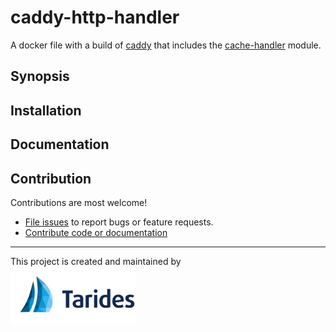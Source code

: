 # caddy-http-handler

A docker file with a build of [caddy](https://caddyserver.com/) that includes
the [cache-handler](https://github.com/caddyserver/cache-handler) module.

## Synopsis

<!-- TODO -->

## Installation

<!-- TODO -->

## Documentation

<!-- TODO -->

## Contribution

Contributions are most welcome!

- [File issues](https://github.com/ocurrent/caddy-cache-handler) to report bugs
  or feature requests.
- [Contribute code or documentation](./CONTRIBUTING.md)

---

This project is created and maintained by\
<a href="https://tarides.com/"><img src="./Tarides.svg" width="200" alt="Tarides" /></a>

